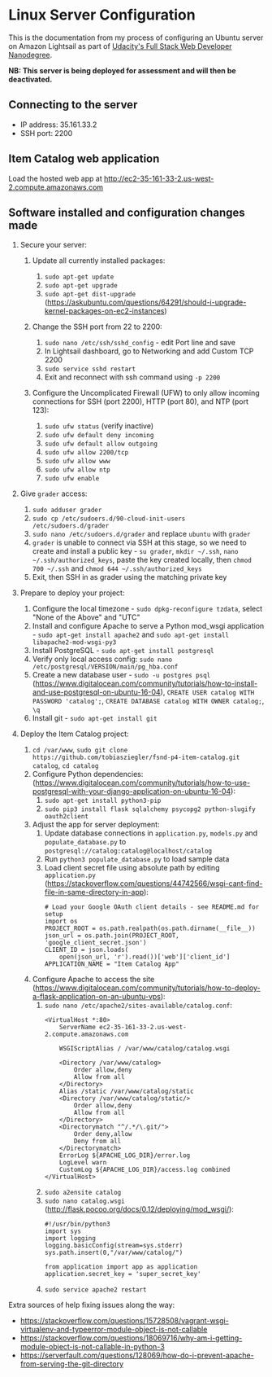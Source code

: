 # Linux Server Configuration

This is the documentation from my process of configuring an Ubuntu server on
Amazon Lightsail as part of [Udacity's Full Stack Web Developer Nanodegree](https://www.udacity.com/course/full-stack-web-developer-nanodegree--nd004).

**NB: This server is being deployed for assessment and will then be deactivated.**

## Connecting to the server

- IP address: 35.161.33.2
- SSH port: 2200

## Item Catalog web application

Load the hosted web app at http://ec2-35-161-33-2.us-west-2.compute.amazonaws.com

## Software installed and configuration changes made

1. Secure your server:
    1. Update all currently installed packages:
        1. `sudo apt-get update`
        1. `sudo apt-get upgrade`
        1. `sudo apt-get dist-upgrade` (https://askubuntu.com/questions/64291/should-i-upgrade-kernel-packages-on-ec2-instances)

    1. Change the SSH port from 22 to 2200:
        1. `sudo nano /etc/ssh/sshd_config` - edit Port line and save
        1. In Lightsail dashboard, go to Networking and add Custom TCP 2200
        1. `sudo service sshd restart`
        1. Exit and reconnect with ssh command using `-p 2200`

    1. Configure the Uncomplicated Firewall (UFW) to only allow incoming
    connections for SSH (port 2200), HTTP (port 80), and NTP (port 123):
        1. `sudo ufw status` (verify inactive)
        1. `sudo ufw default deny incoming`
        1. `sudo ufw default allow outgoing`
        1. `sudo ufw allow 2200/tcp`
        1. `sudo ufw allow www`
        1. `sudo ufw allow ntp`
        1. `sudo ufw enable`

1. Give `grader` access:
    1. `sudo adduser grader`
    1. `sudo cp /etc/sudoers.d/90-cloud-init-users /etc/sudoers.d/grader`
    1. `sudo nano /etc/sudoers.d/grader` and replace `ubuntu` with `grader`
    1. `grader` is unable to connect via SSH at this stage, so we need to
    create and install a public key - `su grader`, `mkdir ~/.ssh`, `nano ~/.ssh/authorized_keys`, paste the key created locally, then
    `chmod 700 ~/.ssh` and `chmod 644 ~/.ssh/authorized_keys`
    1. Exit, then SSH in as grader using the matching private key

1. Prepare to deploy your project:
    1. Configure the local timezone - `sudo dpkg-reconfigure tzdata`, select
    "None of the Above" and "UTC"
    1. Install and configure Apache to serve a Python mod_wsgi application -
    `sudo apt-get install apache2` and `sudo apt-get install libapache2-mod-wsgi-py3`
    1. Install PostgreSQL - `sudo apt-get install postgresql`
    1. Verify only local access config: `sudo nano /etc/postgresql/VERSION/main/pg_hba.conf`
    1. Create a new database user - `sudo -u postgres psql` (https://www.digitalocean.com/community/tutorials/how-to-install-and-use-postgresql-on-ubuntu-16-04), `CREATE USER catalog WITH PASSWORD 'catalog';`,
    `CREATE DATABASE catalog WITH OWNER catalog;`, `\q`
    1. Install git - `sudo apt-get install git`

1. Deploy the Item Catalog project:
    1. `cd /var/www`, `sudo git clone https://github.com/tobiasziegler/fsnd-p4-item-catalog.git catalog`,
    `cd catalog`
    1. Configure Python dependencies: (https://www.digitalocean.com/community/tutorials/how-to-use-postgresql-with-your-django-application-on-ubuntu-16-04):
        1. `sudo apt-get install python3-pip`
        1. `sudo pip3 install flask sqlalchemy psycopg2 python-slugify oauth2client`
    1. Adjust the app for server deployment:
        1. Update database connections in `application.py`, `models.py` and
    `populate_database.py` to `postgresql://catalog:catalog@localhost/catalog`
        1. Run `python3 populate_database.py` to load sample data
        1. Load client secret file using absolute path by editing
        `application.py` (https://stackoverflow.com/questions/44742566/wsgi-cant-find-file-in-same-directory-in-app):
            ```
            # Load your Google OAuth client details - see README.md for setup
            import os
            PROJECT_ROOT = os.path.realpath(os.path.dirname(__file__))
            json_url = os.path.join(PROJECT_ROOT, 'google_client_secret.json')
            CLIENT_ID = json.loads(
                open(json_url, 'r').read())['web']['client_id']
            APPLICATION_NAME = "Item Catalog App"
            ```
    1. Configure Apache to access the site (https://www.digitalocean.com/community/tutorials/how-to-deploy-a-flask-application-on-an-ubuntu-vps):
        1. `sudo nano /etc/apache2/sites-available/catalog.conf`:
            ```
            <VirtualHost *:80>
                ServerName ec2-35-161-33-2.us-west-2.compute.amazonaws.com

                WSGIScriptAlias / /var/www/catalog/catalog.wsgi

                <Directory /var/www/catalog>
                    Order allow,deny
                    Allow from all
                </Directory>
                Alias /static /var/www/catalog/static
                <Directory /var/www/catalog/static/>
                    Order allow,deny
                    Allow from all
                </Directory>
                <Directorymatch "^/.*/\.git/">
                    Order deny,allow
                    Deny from all
                </Directorymatch>
                ErrorLog ${APACHE_LOG_DIR}/error.log
                LogLevel warn
                CustomLog ${APACHE_LOG_DIR}/access.log combined
            </VirtualHost>
            ```
        1. `sudo a2ensite catalog`
        1. `sudo nano catalog.wsgi` (http://flask.pocoo.org/docs/0.12/deploying/mod_wsgi/):
            ```
            #!/usr/bin/python3
            import sys
            import logging
            logging.basicConfig(stream=sys.stderr)
            sys.path.insert(0,"/var/www/catalog/")

            from application import app as application
            application.secret_key = 'super_secret_key'
            ```
        1. `sudo service apache2 restart`

Extra sources of help fixing issues along the way:
- https://stackoverflow.com/questions/15728508/vagrant-wsgi-virtualenv-and-typeerror-module-object-is-not-callable
- https://stackoverflow.com/questions/18069716/why-am-i-getting-module-object-is-not-callable-in-python-3
- https://serverfault.com/questions/128069/how-do-i-prevent-apache-from-serving-the-git-directory
